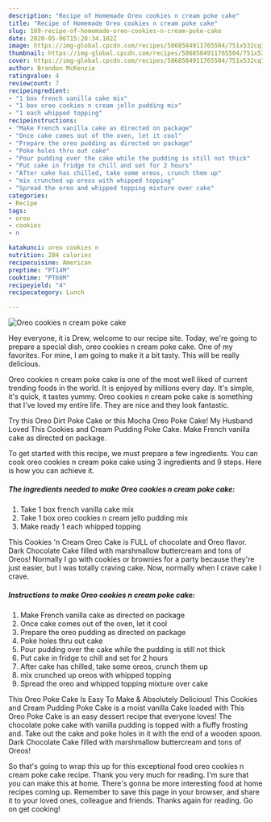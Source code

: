 ```yaml
---
description: "Recipe of Homemade Oreo cookies n cream poke cake"
title: "Recipe of Homemade Oreo cookies n cream poke cake"
slug: 169-recipe-of-homemade-oreo-cookies-n-cream-poke-cake
date: 2020-05-06T15:28:34.102Z
image: https://img-global.cpcdn.com/recipes/5868584911765504/751x532cq70/oreo-cookies-n-cream-poke-cake-recipe-main-photo.jpg
thumbnail: https://img-global.cpcdn.com/recipes/5868584911765504/751x532cq70/oreo-cookies-n-cream-poke-cake-recipe-main-photo.jpg
cover: https://img-global.cpcdn.com/recipes/5868584911765504/751x532cq70/oreo-cookies-n-cream-poke-cake-recipe-main-photo.jpg
author: Brandon McKenzie
ratingvalue: 4
reviewcount: 7
recipeingredient:
- "1 box french vanilla cake mix"
- "1 box oreo cookies n cream jello pudding mix"
- "1 each whipped topping"
recipeinstructions:
- "Make French vanilla cake as directed on package"
- "Once cake comes out of the oven, let it cool"
- "Prepare the oreo pudding as directed on package"
- "Poke holes thru out cake"
- "Pour pudding over the cake while the pudding is still not thick"
- "Put cake in fridge to chill and set for 2 hours"
- "After cake has chilled, take some oreos, crunch them up"
- "mix crunched up oreos with whipped topping"
- "Spread the oreo and whipped topping mixture over cake"
categories:
- Recipe
tags:
- oreo
- cookies
- n

katakunci: oreo cookies n 
nutrition: 284 calories
recipecuisine: American
preptime: "PT14M"
cooktime: "PT60M"
recipeyield: "4"
recipecategory: Lunch

---
```



![Oreo cookies n cream poke cake](https://img-global.cpcdn.com/recipes/5868584911765504/751x532cq70/oreo-cookies-n-cream-poke-cake-recipe-main-photo.jpg)

Hey everyone, it is Drew, welcome to our recipe site. Today, we're going to prepare a special dish, oreo cookies n cream poke cake. One of my favorites. For mine, I am going to make it a bit tasty. This will be really delicious.

Oreo cookies n cream poke cake is one of the most well liked of current trending foods in the world. It is enjoyed by millions every day. It's simple, it's quick, it tastes yummy. Oreo cookies n cream poke cake is something that I've loved my entire life. They are nice and they look fantastic.

Try this Oreo Dirt Poke Cake or this Mocha Oreo Poke Cake! My Husband Loved This Cookies and Cream Pudding Poke Cake. Make French vanilla cake as directed on package.


To get started with this recipe, we must prepare a few ingredients. You can cook oreo cookies n cream poke cake using 3 ingredients and 9 steps. Here is how you can achieve it.

<!--inarticleads1-->

##### The ingredients needed to make Oreo cookies n cream poke cake:

1. Take 1 box french vanilla cake mix
1. Take 1 box oreo cookies n cream jello pudding mix
1. Make ready 1 each whipped topping


This Cookies &#39;n Cream Oreo Cake is FULL of chocolate and Oreo flavor. Dark Chocolate Cake filled with marshmallow buttercream and tons of Oreos! Normally I go with cookies or brownies for a party because they&#39;re just easier, but I was totally craving cake. Now, normally when I crave cake I crave. 

<!--inarticleads2-->

##### Instructions to make Oreo cookies n cream poke cake:

1. Make French vanilla cake as directed on package
1. Once cake comes out of the oven, let it cool
1. Prepare the oreo pudding as directed on package
1. Poke holes thru out cake
1. Pour pudding over the cake while the pudding is still not thick
1. Put cake in fridge to chill and set for 2 hours
1. After cake has chilled, take some oreos, crunch them up
1. mix crunched up oreos with whipped topping
1. Spread the oreo and whipped topping mixture over cake


This Oreo Poke Cake Is Easy To Make &amp; Absolutely Delicious! This Cookies and Cream Pudding Poke Cake is a moist vanilla Cake loaded with This Oreo Poke Cake is an easy dessert recipe that everyone loves! The chocolate poke cake with vanilla pudding is topped with a fluffy frosting and. Take out the cake and poke holes in it with the end of a wooden spoon. Dark Chocolate Cake filled with marshmallow buttercream and tons of Oreos! 

So that's going to wrap this up for this exceptional food oreo cookies n cream poke cake recipe. Thank you very much for reading. I'm sure that you can make this at home. There's gonna be more interesting food at home recipes coming up. Remember to save this page in your browser, and share it to your loved ones, colleague and friends. Thanks again for reading. Go on get cooking!
